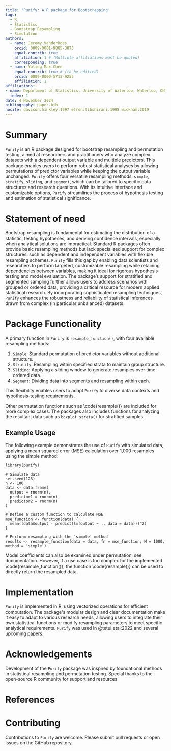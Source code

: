 ```yaml
---
title: 'Purify: A R package for Bootstrapping'
tags:
  - R
  - Statistics
  - Bootstrap Resampling
  - Simulation
authors:
  - name: Jeremy VanderDoes
    orcid: 0009-0001-9885-3073
    equal-contrib: true 
    affiliation: 1 # (Multiple affiliations must be quoted)
    corresponding: true
  - name: Yuling Max Chen
    equal-contrib: true # (to be editted)
    orcid: 0009-0000-5713-9255
    affiliation: 1
affiliations:
- name: Department of Statistics, University of Waterloo, Waterloo, ON, Canada
  index: 1
date: 4 November 2024
bibliography: paper.bib
nocite: davison:hinkley:1997 efron:tibshirani:1998 wickham:2019
---
```


# Summary

`Purify` is an R package designed for bootstrap resampling and permutation testing, aimed at researchers and practitioners who analyze complex datasets with a dependent output variable and multiple predictors. This package enables users to perform robust statistical analyses by allowing permutations of predictor variables while keeping the output variable unchanged. `Purify` offers four versatile resampling methods: `simple`, `stratify`, `sliding`, and `segment`, which can be tailored to specific data structures and research questions. With its intuitive interface and customizable options, `Purify` streamlines the process of hypothesis testing and estimation of statistical significance.

# Statement of need

Bootstrap resampling is fundamental for estimating the distribution of a statistic, testing hypotheses, and deriving confidence intervals, especially when analytical solutions are impractical. Standard R packages often provide basic resampling methods but lack specialized support for complex structures, such as dependent and independent variables with flexible resampling schemes. `Purify` fills this gap by enabling data scientists and researchers to perform targeted, customizable resampling while retaining dependencies between variables, making it ideal for rigorous hypothesis testing and model evaluation. The package’s support for stratified and segmented sampling further allows users to address scenarios with grouped or ordered data, providing a critical resource for modern applied statistical research. By incorporating sophisticated resampling techniques, `Purify` enhances the robustness and reliability of statistical inferences drawn from complex (in particular unbalanced) datasets.


# Package Functionality

A primary function in `Purify` is `resample_function()`, with four available resampling methods:

1. `Simple`: Standard permutation of predictor variables without additional structure.
2. `Stratify`: Resampling within specified strata to maintain group structure.
3. `Sliding`: Applying a sliding window to generate resamples over time-ordered data.
4. `Segment`: Dividing data into segments and resampling within each.

This flexibility enables users to adapt `Purify` to diverse data contexts and hypothesis-testing requirements. 

Other permutation functions such as \code{resample()} are included for more complex cases. The packages also includes functions for analyzing the resultant data such as `boxplot_strata()` for stratified samples.


## Example Usage

The following example demonstrates the use of `Purify` with simulated data, applying a mean squared error (MSE) calculation over 1,000 resamples using the simple method:

```{r eval=False}
library(purify)

# Simulate data
set.seed(123)
n <- 100
data <- data.frame(
  output = rnorm(n),
  predictor1 = rnorm(n),
  predictor2 = rnorm(n)
)

# Define a custom function to calculate MSE
mse_function <- function(data) {
  mean((data$output - predict(lm(output ~ ., data = data)))^2)
}

# Perform resampling with the 'simple' method
results <- resample_function(data = data, fn = mse_function, M = 1000, method = 'simple')
```

Model coefficients can also be examined under permutation; see documentation. However, if a use case is too complex for the implemented \code{resample_function()}, the function \code{resample()} can be used to directly return the resampled data.


# Implementation

`Purify` is implemented in R, using vectorized operations for efficient computation. The package's modular design and clear documentation make it easy to adapt to various research needs, allowing users to integrate their own statistical functions or modify resampling parameters to meet specific analytical requirements. `Purify` was used in @tetui:etal:2022 and several upcoming papers.


# Acknowledgements

Development of the `Purify` package was inspired by foundational methods in statistical resampling and permutation testing. Special thanks to the open-source R community for support and resources.


# References


# Contributing

Contributions to `Purify` are welcome. Please submit pull requests or open issues on the GitHub repository.



<!--The paper should be between 250-1000 words.-->

<!--See an example paper at [website](https://joss.readthedocs.io/en/latest/example_paper.html).-->

<!--Format details at [website](https://joss.readthedocs.io/en/latest/paper.html), perhaps also see [website](https://joss.readthedocs.io/en/latest/submitting.html)-->


